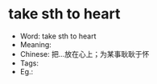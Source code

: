 # take sth to heart

- Word: take sth to heart
- Meaning: 
- Chinese: 把…放在心上；为某事耿耿于怀
- Tags: 
- Eg.: 
